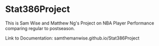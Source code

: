 # Stat386Project

This is Sam Wise and Matthew Ng's Project on NBA Player Performance comparing regular to postseason.

Link to Documentation: samthemanwise.github.io/Stat386Project
